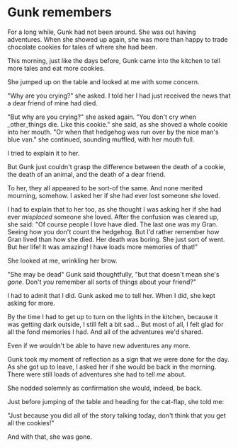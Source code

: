 # Gunk remembers

For a long while, Gunk had not been around. She was out having adventures. When she showed up again, she was more than happy to trade chocolate cookies for tales of where she had been.

This morning, just like the days before, Gunk came into the kitchen to tell more tales and eat more cookies.

She jumped up on the table and looked at me with some concern.

"Why are you crying?" she asked. I told her I had just received the news that a dear friend of mine had died.

"But why are you crying?" she asked again. "You don't cry when _other_things die. Like this cookie." she said, as she shoved a whole cookie into her mouth. "Or when that hedgehog was run over by the nice man's blue van." she continued, sounding muffled, with her mouth full.

I tried to explain it to her.

But Gunk just couldn't grasp the difference between the death of a cookie, the death of an animal, and the death of a dear friend.

To her, they all appeared to be sort-of the same. And none merited mourning, somehow. I asked her if she had ever lost someone _she_ loved.

I had to explain that to her too, as she thought I was asking her if she had ever _misplaced_ someone she loved. After the confusion was cleared up, she said: "Of course people I love have died. The last one was my Gran. Seeing how you don't count the hedgehog. But I'd rather remember how Gran lived than how she died. Her death was boring. She just sort of went. But her life! It was amazing! I have loads more memories of that!"

She looked at me, wrinkling her brow.

"She may be dead" Gunk said thoughtfully, "but that doesn't mean she's _gone_. Don't _you_ remember all sorts of things about your friend?"

I had to admit that I did. Gunk asked me to tell her. When I did, she kept asking for more.

By the time I had to get up to turn on the lights in the kitchen, because it was getting dark outside, I still felt a bit sad... But most of all, I felt glad for all the fond memories I had. And all of the adventures we'd shared.

Even if we wouldn't be able to have new adventures any more.

Gunk took my moment of reflection as a sign that we were done for the day. As she got up to leave, I asked her if she would be back in the morning. There were still loads of adventures she had to tell _me_ about.

She nodded solemnly as confirmation she would, indeed, be back.

Just before jumping of the table and heading for the cat-flap, she told me:

"Just because you did all of the story talking today, don't think that you get all the cookies!"

And with that, she was gone.
